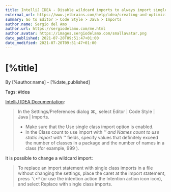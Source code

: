 ```yaml
---
title: IntelliJ IDEA - Disable wildcard imports to always import single classes
external_url: https://www.jetbrains.com/help/idea/creating-and-optimizing-imports.html#disable-wildcard-imports
summary: Go to Editor > Code Style > Java > Imports
author.name: Sergio del Amo
author.url: https://sergiodelamo.com/me.html
author.avatar: https://images.sergiodelamo.com/smallavatar.png 
date_published: 2021-07-20T09:51:47+01:00
date_modified: 2021-07-20T09:51:47+01:00
---
```


# [%title]

By [%author.name] - [%date_published]

Tags: #idea


[IntelliJ IDEA Documentation]([%external_url]):

> In the Settings/Preferences dialog ⌘,, select Editor | Code Style | Java | Imports.
> - Make sure that the Use single class import option is enabled.
> - In the Class count to use import with '*' and Names count to use static import with '*' fields, specify values that definitely exceed the number of classes in a package and the number of names in a class (for example, 999 ).

It is possible to change a wildcard import: 

> To replace an import statement with single class imports in a file without changing the settings, place the caret at the import statement, press ⌥⏎ (or use the intention action the Intention action icon icon), and select Replace with single class imports.


